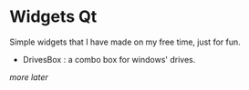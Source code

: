 # Widgets Qt
Simple widgets that I have made on my free time, just for fun.

* DrivesBox : a combo box for windows' drives.

_more later_
